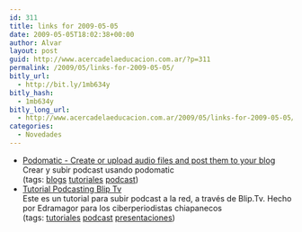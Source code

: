 ```yaml
---
id: 311
title: links for 2009-05-05
date: 2009-05-05T18:02:38+00:00
author: Alvar
layout: post
guid: http://www.acercadelaeducacion.com.ar/?p=311
permalink: /2009/05/links-for-2009-05-05/
bitly_url:
  - http://bit.ly/1mb634y
bitly_hash:
  - 1mb634y
bitly_long_url:
  - http://www.acercadelaeducacion.com.ar/2009/05/links-for-2009-05-05/
categories:
  - Novedades
---
```

<ul class="delicious"><li>
                <div class="delicious-link"><a href="http://www.slideshare.net/ClaudiaB/podomatic-create-or-upload-audio-files-and-post-them-to-your-blog">Podomatic - Create or upload audio files and post them to your blog</a></div>
                <div class="delicious-extended">Crear y subir podcast usando podomatic</div>
                <div class="delicious-tags">(tags: <a href="http://delicious.com/edutic/blogs">blogs</a> <a href="http://delicious.com/edutic/tutoriales">tutoriales</a> <a href="http://delicious.com/edutic/podcast">podcast</a>)</div>
            </li><li>
                <div class="delicious-link"><a href="http://www.slideshare.net/isainmandujano/tutorial-podcasting-blip-tv-presentation">Tutorial Podcasting Blip Tv</a></div>
                <div class="delicious-extended">Este es un tutorial para subir podcast a la red, a través de Blip.Tv. Hecho por Edramagor para los ciberperiodistas chiapanecos</div>
                <div class="delicious-tags">(tags: <a href="http://delicious.com/edutic/tutoriales">tutoriales</a> <a href="http://delicious.com/edutic/podcast">podcast</a> <a href="http://delicious.com/edutic/presentaciones">presentaciones</a>)</div>
            </li></ul>
